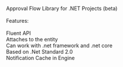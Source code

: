 Approval Flow Library for .NET Projects (beta)\
\
Features:\
\
Fluent API\
Attaches to the entity\
Can work with .net framework and .net core\
Based on .Net Standard 2.0\
Notification Cache in Engine